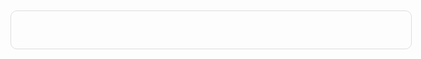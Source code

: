 
<html xmlns="http://www.w3.org/1999/xhtml" xmlns:og="http://ogp.me/ns#" xmlns:fb="http://www.facebook.com/2008/fbml">
<head>
    <meta charset="UTF-8" />
    <meta name="viewport" content="width=device-width, initial-scale=1.0, user-scalable=no">
    <title>Trang chuyển hướng</title>

</head>
<body>
	<script type="text/javascript">
	var count = 1;
	var redirect = "https://vithuong7.blogspot.com";
	function countDown(){
		var timer = document.getElementById("timer");
		if(count > 0){
			count--;
			timer.innerHTML = "follow the passion <b>"+count+"</b>.";
			setTimeout("countDown()", 1000);
		}else{
			window.location.href = redirect;
		}
	}
	</script>
	<style>
	.wrap {
		width: 600px;
		margin: 250px auto;
		padding: 20px;
		border-radius: 10px;
		border: 1px solid #ddd;
		font-size: 20px;
		line-height: 1.3em;
		text-align: center;
	}
	</style>
    <div class="wrap">
        <p id="timer"><script type="text/javascript">countDown();</script></p>
	</div>
</body>
</html>
